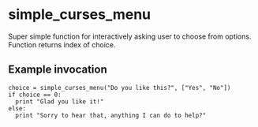 simple\_curses\_menu
====================

Super simple function for interactively asking user to choose from options. Function returns index of choice.

Example invocation
------------------

    choice = simple_curses_menu("Do you like this?", ["Yes", "No"])
    if choice == 0:
      print "Glad you like it!"
    else:
      print "Sorry to hear that, anything I can do to help?"
